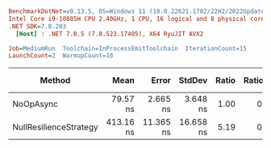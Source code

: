 ``` ini

BenchmarkDotNet=v0.13.5, OS=Windows 11 (10.0.22621.1702/22H2/2022Update/SunValley2)
Intel Core i9-10885H CPU 2.40GHz, 1 CPU, 16 logical and 8 physical cores
.NET SDK=7.0.203
  [Host] : .NET 7.0.5 (7.0.523.17405), X64 RyuJIT AVX2

Job=MediumRun  Toolchain=InProcessEmitToolchain  IterationCount=15  
LaunchCount=2  WarmupCount=10  

```
|                 Method |      Mean |     Error |    StdDev | Ratio | RatioSD |   Gen0 | Allocated | Alloc Ratio |
|----------------------- |----------:|----------:|----------:|------:|--------:|-------:|----------:|------------:|
|              NoOpAsync |  79.57 ns |  2.665 ns |  3.648 ns |  1.00 |    0.00 | 0.0362 |     304 B |        1.00 |
| NullResilienceStrategy | 413.16 ns | 11.365 ns | 16.658 ns |  5.19 |    0.33 | 0.0448 |     376 B |        1.24 |
